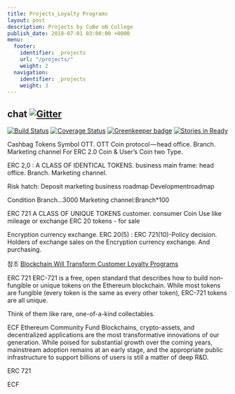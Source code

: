 ```yaml
---
title: Projects_Loyalty Programs 
layout: post
description: Projects by CuBe oN College
publish_date: 2018-07-01 03:00:00 +0000
menu:
  footer:
    identifier: _projects
    url: "/projects/"
    weight: 2
  navigation:
    identifier: _projects
    weight: 3
---
```


## chat [![Gitter](https://badges.gitter.im/Join%20Chat.svg)](https://gitter.im/wooriapt?utm_source=share-link&utm_medium=link&utm_campaign=share-link)


[![Build Status](https://circleci.com/gh/MetaMask/metamask-extension.svg?style=shield&circle-token=a1ddcf3cd38e29267f254c9c59d556d513e3a1fd)](https://circleci.com/gh/MetaMask/metamask-extension) [![Coverage Status](https://coveralls.io/repos/github/MetaMask/metamask-extension/badge.svg?branch=master)](https://coveralls.io/github/MetaMask/metamask-extension?branch=master) [![Greenkeeper badge](https://badges.greenkeeper.io/MetaMask/metamask-extension.svg)](https://greenkeeper.io/) [![Stories in Ready](https://badge.waffle.io/MetaMask/metamask-extension.png?label=in%20progress&title=waffle.io)](https://waffle.io/MetaMask/metamask-extension)


Cashbag Tokens Symbol OTT.
OTT Coin protocol — head office. Branch. Marketing channel For ERC 2.0 Coin & User’s Coin two Type.

ERC 2,0 : A CLASS OF IDENTICAL TOKENS. business main frame: head office. Branch. Marketing channel.

Risk hatch: 
Deposit
marketing
business roadmap
Developmentroadmap

Condition
Branch…3000
Marketing channel:Branch*100

ERC 721 A CLASS OF UNIQUE TOKENS customer. consumer Coin
Use like mileage or exchange ERC 20 tokens - for sale

Encryption currency exchange. ERC 20(5) : ERC 721(10)-Policy decision. Holders of exchange sales on the Encryption currency exchange. And purchasing.

참조
[Blockchain Will Transform Customer Loyalty Programs](https://hbr.org/2017/03/blockchain-will-transform-customer-loyalty-programs)

ERC 721 ERC-721 is a free, open standard that describes how to build non-fungible or unique tokens on the Ethereum blockchain. While most tokens are fungible (every token is the same as every other token), ERC-721 tokens are all unique.

Think of them like rare, one-of-a-kind collectables.

ECF Ethereum Community Fund Blockchains, crypto-assets, and decentralized applications are the most transformative innovations of our generation. While poised for substantial growth over the coming years, mainstream adoption remains at an early stage, and the appropriate public infrastructure to support billions of users is still a matter of deep R&D.

ERC 721

ECF
